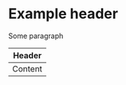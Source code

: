 # Example header

Some paragraph

<table>
    <thead>
        <tr><th>Header</th></tr>
    </thead>
    <tbody>
    	<tr><td>Content</td></tr>
    </tbody>
</table>
